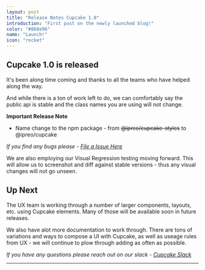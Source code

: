 ```yaml
---
layout: post
title: "Release Notes Cupcake 1.0"
introduction: "First post on the newly launched blog!"
color: "#868e96"
name: "Launch!"
icon: "rocket"
---
```



## Cupcake 1.0 is released

It's been along time coming and thanks to all the teams who have helped along the way. 

And while there is a ton of work left to do, we can comfortably say the public api is stable and the class names you are using will not change. 

**Important Release Note**
 - Name change to the npm package - from ~~@ipreo/cupcake-styles~~ to @ipreo/cupcake

*If you find any bugs please - [File a Issue Here](https://code.ipreo.com/Ipreo/cupcake/issues)*

We are also employing our Visual Regression testing moving forward. This will allow us to screenshot and diff against stable versions - thus any visual changes will not go unseen.

## Up Next

The UX team is working through a number of larger components, layouts, etc. using Cupcake elements. Many of those will be available soon in future releases.

We also have alot more documentation to work through. There are tons of variations and ways to compose a UI with Cupcake, as well as useage rules from UX - we will continue to plow through adding as often as possible.

*If you have any questions please reach out on our slack - [Cupcake Slack](https://ipreo.slack.com/messages/C0T3KNMK7/details/)*


---
